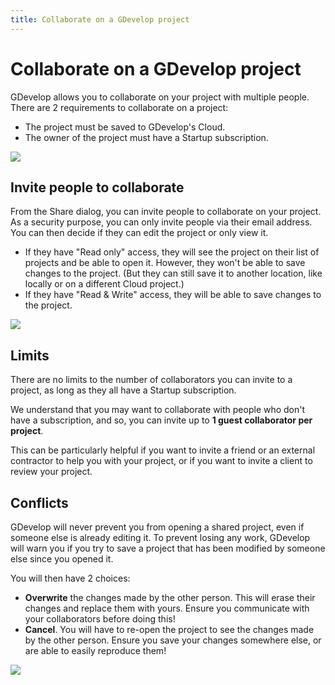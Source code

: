 ```yaml
---
title: Collaborate on a GDevelop project
---
```


# Collaborate on a GDevelop project

GDevelop allows you to collaborate on your project with multiple people.
There are 2 requirements to collaborate on a project:

- The project must be saved to GDevelop's Cloud.
- The owner of the project must have a Startup subscription.

![](/gdevelop5/collaboration/share-dialog.png)

## Invite people to collaborate

From the Share dialog, you can invite people to collaborate on your project.
As a security purpose, you can only invite people via their email address.
You can then decide if they can edit the project or only view it.

- If they have "Read only" access, they will see the project on their list of projects and be able to open it. However, they won't be able to save changes to the project. (But they can still save it to another location, like locally or on a different Cloud project.)
- If they have "Read & Write" access, they will be able to save changes to the project.

![](/gdevelop5/collaboration/add-collaborator.png)

## Limits

There are no limits to the number of collaborators you can invite to a project, as long as they all have a Startup subscription.

We understand that you may want to collaborate with people who don't have a subscription, and so, you can invite up to **1 guest collaborator per project**.

This can be particularly helpful if you want to invite a friend or an external contractor to help you with your project, or if you want to invite a client to review your project.

## Conflicts

GDevelop will never prevent you from opening a shared project, even if someone else is already editing it.
To prevent losing any work, GDevelop will warn you if you try to save a project that has been modified by someone else since you opened it.

You will then have 2 choices:

- **Overwrite** the changes made by the other person. This will erase their changes and replace them with yours. Ensure you communicate with your collaborators before doing this!
- **Cancel**. You will have to re-open the project to see the changes made by the other person. Ensure you save your changes somewhere else, or are able to easily reproduce them!

![](/gdevelop5/collaboration/project-modified.png)
